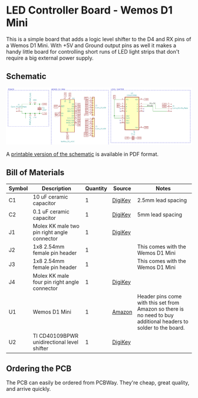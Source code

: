 # LED Controller Board - Wemos D1 Mini

This is a simple board that adds a logic level shifter to the D4 and RX pins
of a Wemos D1 Mini. With +5V and Ground output pins as well it makes a handy
little board for controlling short runs of LED light strips that don't require a
big external power supply.

## Schematic

![Schematic diagram of the board](schematic.png)

A [printable version of the schematic](schematic.pdf) is available in PDF format.

## Bill of Materials

| Symbol | Description                                  | Quantity | Source                                                                                                         | Notes                                                                                                            |
| ------ | -------------------------------------------- | -------- | -------------------------------------------------------------------------------------------------------------- | ---------------------------------------------------------------------------------------------------------------- |
| C1     | 10 uF ceramic capacitor                      | 1        | [DigiKey](https://www.digikey.com/product-detail/en/tdk-corporation/FG16X7R1E106KRT06/445-173156-1-ND/5811761) | 2.5mm lead spacing                                                                                               |
| C2     | 0.1 uF ceramic capacitor                     | 1        | [DigiKey](https://www.digikey.com/product-detail/en/kemet/C322C104M5U5TA/399-4331-ND/818107)                   | 5mm lead spacing                                                                                                 |
| J1     | Molex KK male two pin right angle connector  | 1        | [DigiKey](https://www.digikey.com/product-detail/en/molex/1718570002/WM10157-ND/4423113)                       |                                                                                                                  |
| J2     | 1x8 2.54mm female pin header                 | 1        |                                                                                                                | This comes with the Wemos D1 Mini                                                                                |
| J3     | 1x8 2.54mm female pin header                 | 1        |                                                                                                                | This comes with the Wemos D1 Mini                                                                                |
| J4     | Molex KK male four pin right angle connector | 1        | [DigiKey](https://www.digikey.com/product-detail/en/molex/1718570004/WM10159-ND/4423115)                       |                                                                                                                  |
| U1     | Wemos D1 Mini                                | 1        | [Amazon](https://www.amazon.com/gp/product/B076F52NQD)                                                         | Header pins come with this set from Amazon so there is no need to buy additional headers to solder to the board. |
| U2     | TI CD40109BPWR unidirectional level shifter  | 1        | [DigiKey](https://www.digikey.com/product-detail/en/texas-instruments/CD40109BPWR/296-12163-1-ND/412005)       |                                                                                                                  |

## Ordering the PCB

The PCB can easily be ordered from PCBWay. They're cheap, great quality, and arrive quickly.
